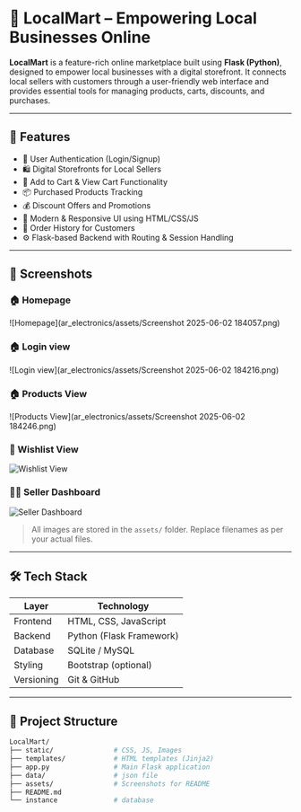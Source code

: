 # 🛒 LocalMart – Empowering Local Businesses Online

**LocalMart** is a feature-rich online marketplace built using **Flask (Python)**, designed to empower local businesses with a digital storefront. It connects local sellers with customers through a user-friendly web interface and provides essential tools for managing products, carts, discounts, and purchases.

---

## 🚀 Features

- 🔐 User Authentication (Login/Signup)
- 🛍️ Digital Storefronts for Local Sellers
- 🛒 Add to Cart & View Cart Functionality
- 📦 Purchased Products Tracking
- 💰 Discount Offers and Promotions
- 🎨 Modern & Responsive UI using HTML/CSS/JS
- 🧾 Order History for Customers
- ⚙️ Flask-based Backend with Routing & Session Handling

---

## 📸 Screenshots

### 🏠 Homepage  
![Homepage](ar_electronics/assets/Screenshot 2025-06-02 184057.png)

### 🏠 Login view 
![Login view](ar_electronics/assets/Screenshot 2025-06-02 184216.png)

### 🏠 Products View 
![Products View](ar_electronics/assets/Screenshot 2025-06-02 184246.png)

### 🛒 Wishlist View 
![Wishlist View](assets/cart_view.png)

### 🧑‍💼 Seller Dashboard  
![Seller Dashboard](assets/seller_dashboard.png)

> All images are stored in the `assets/` folder. Replace filenames as per your actual files.

---

## 🛠️ Tech Stack

| Layer       | Technology       |
|-------------|------------------|
| Frontend    | HTML, CSS, JavaScript |
| Backend     | Python (Flask Framework) |
| Database    | SQLite / MySQL |
| Styling     | Bootstrap (optional) |
| Versioning  | Git & GitHub |

---

## 📁 Project Structure

```bash
LocalMart/
├── static/               # CSS, JS, Images
├── templates/            # HTML templates (Jinja2)
├── app.py                # Main Flask application           
├── data/                 # json file
├── assets/               # Screenshots for README
├── README.md
└── instance              # database
